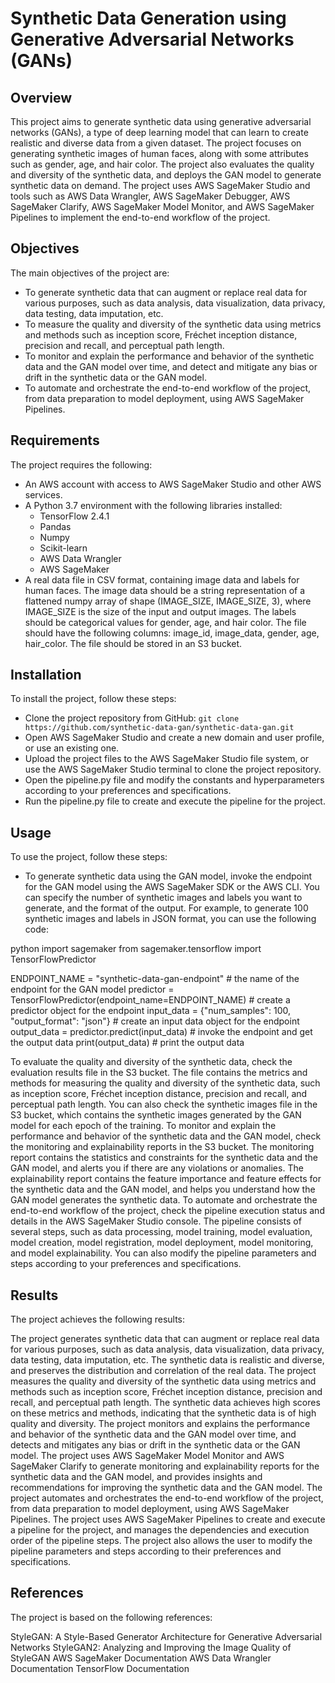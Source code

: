 # Synthetic Data Generation using Generative Adversarial Networks (GANs)

## Overview

This project aims to generate synthetic data using generative adversarial networks (GANs), a type of deep learning model that can learn to create realistic and diverse data from a given dataset. The project focuses on generating synthetic images of human faces, along with some attributes such as gender, age, and hair color. The project also evaluates the quality and diversity of the synthetic data, and deploys the GAN model to generate synthetic data on demand. The project uses AWS SageMaker Studio and tools such as AWS Data Wrangler, AWS SageMaker Debugger, AWS SageMaker Clarify, AWS SageMaker Model Monitor, and AWS SageMaker Pipelines to implement the end-to-end workflow of the project.

## Objectives

The main objectives of the project are:

- To generate synthetic data that can augment or replace real data for various purposes, such as data analysis, data visualization, data privacy, data testing, data imputation, etc.
- To measure the quality and diversity of the synthetic data using metrics and methods such as inception score, Fréchet inception distance, precision and recall, and perceptual path length.
- To monitor and explain the performance and behavior of the synthetic data and the GAN model over time, and detect and mitigate any bias or drift in the synthetic data or the GAN model.
- To automate and orchestrate the end-to-end workflow of the project, from data preparation to model deployment, using AWS SageMaker Pipelines.

## Requirements

The project requires the following:

- An AWS account with access to AWS SageMaker Studio and other AWS services.
- A Python 3.7 environment with the following libraries installed:
  - TensorFlow 2.4.1
  - Pandas
  - Numpy
  - Scikit-learn
  - AWS Data Wrangler
  - AWS SageMaker
- A real data file in CSV format, containing image data and labels for human faces. The image data should be a string representation of a flattened numpy array of shape (IMAGE_SIZE, IMAGE_SIZE, 3), where IMAGE_SIZE is the size of the input and output images. The labels should be categorical values for gender, age, and hair color. The file should have the following columns: image_id, image_data, gender, age, hair_color. The file should be stored in an S3 bucket.

## Installation

To install the project, follow these steps:

- Clone the project repository from GitHub: `git clone https://github.com/synthetic-data-gan/synthetic-data-gan.git`
- Open AWS SageMaker Studio and create a new domain and user profile, or use an existing one.
- Upload the project files to the AWS SageMaker Studio file system, or use the AWS SageMaker Studio terminal to clone the project repository.
- Open the pipeline.py file and modify the constants and hyperparameters according to your preferences and specifications.
- Run the pipeline.py file to create and execute the pipeline for the project.

## Usage

To use the project, follow these steps:

- To generate synthetic data using the GAN model, invoke the endpoint for the GAN model using the AWS SageMaker SDK or the AWS CLI. You can specify the number of synthetic images and labels you want to generate, and the format of the output. For example, to generate 100 synthetic images and labels in JSON format, you can use the following code:

python
import sagemaker
from sagemaker.tensorflow import TensorFlowPredictor

ENDPOINT_NAME = "synthetic-data-gan-endpoint" # the name of the endpoint for the GAN model
predictor = TensorFlowPredictor(endpoint_name=ENDPOINT_NAME) # create a predictor object for the endpoint
input_data = {"num_samples": 100, "output_format": "json"} # create an input data object for the endpoint
output_data = predictor.predict(input_data) # invoke the endpoint and get the output data
print(output_data) # print the output data

To evaluate the quality and diversity of the synthetic data, check the evaluation results file in the S3 bucket. The file contains the metrics and methods for measuring the quality and diversity of the synthetic data, such as inception score, Fréchet inception distance, precision and recall, and perceptual path length. You can also check the synthetic images file in the S3 bucket, which contains the synthetic images generated by the GAN model for each epoch of the training.
To monitor and explain the performance and behavior of the synthetic data and the GAN model, check the monitoring and explainability reports in the S3 bucket. The monitoring report contains the statistics and constraints for the synthetic data and the GAN model, and alerts you if there are any violations or anomalies. The explainability report contains the feature importance and feature effects for the synthetic data and the GAN model, and helps you understand how the GAN model generates the synthetic data.
To automate and orchestrate the end-to-end workflow of the project, check the pipeline execution status and details in the AWS SageMaker Studio console. The pipeline consists of several steps, such as data processing, model training, model evaluation, model creation, model registration, model deployment, model monitoring, and model explainability. You can also modify the pipeline parameters and steps according to your preferences and specifications.

## Results

The project achieves the following results:

The project generates synthetic data that can augment or replace real data for various purposes, such as data analysis, data visualization, data privacy, data testing, data imputation, etc. The synthetic data is realistic and diverse, and preserves the distribution and correlation of the real data.
The project measures the quality and diversity of the synthetic data using metrics and methods such as inception score, Fréchet inception distance, precision and recall, and perceptual path length. The synthetic data achieves high scores on these metrics and methods, indicating that the synthetic data is of high quality and diversity.
The project monitors and explains the performance and behavior of the synthetic data and the GAN model over time, and detects and mitigates any bias or drift in the synthetic data or the GAN model. The project uses AWS SageMaker Model Monitor and AWS SageMaker Clarify to generate monitoring and explainability reports for the synthetic data and the GAN model, and provides insights and recommendations for improving the synthetic data and the GAN model.
The project automates and orchestrates the end-to-end workflow of the project, from data preparation to model deployment, using AWS SageMaker Pipelines. The project uses AWS SageMaker Pipelines to create and execute a pipeline for the project, and manages the dependencies and execution order of the pipeline steps. The project also allows the user to modify the pipeline parameters and steps according to their preferences and specifications.

## References

The project is based on the following references:

StyleGAN: A Style-Based Generator Architecture for Generative Adversarial Networks
StyleGAN2: Analyzing and Improving the Image Quality of StyleGAN
AWS SageMaker Documentation
AWS Data Wrangler Documentation
TensorFlow Documentation
